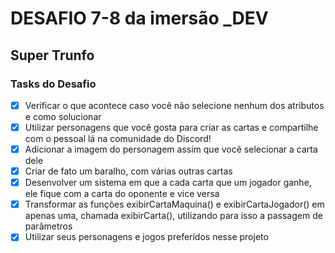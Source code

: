 # DESAFIO 7-8 da imersão _DEV

## Super Trunfo

### Tasks do Desafio 

- [x] Verificar o que acontece caso você não selecione nenhum dos atributos e como solucionar
- [x] Utilizar personagens que você gosta para criar as cartas e compartilhe com o pessoal lá na comunidade do Discord!
- [x] Adicionar a imagem do personagem assim que você selecionar a carta dele
- [x] Criar de fato um baralho, com várias outras cartas
- [x] Desenvolver um sistema em que a cada carta que um jogador ganhe, ele fique com a carta do oponente e vice versa
- [x] Transformar as funções exibirCartaMaquina() e exibirCartaJogador() em apenas uma, chamada exibirCarta(), utilizando para isso a passagem de parâmetros
- [x] Utilizar seus personagens e jogos preferidos nesse projeto
